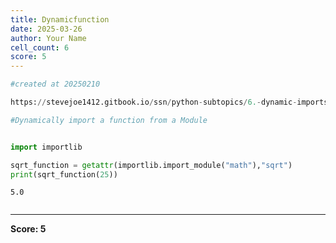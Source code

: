 ```yaml
---
title: Dynamicfunction
date: 2025-03-26
author: Your Name
cell_count: 6
score: 5
---
```


```python
#created at 20250210
```


```python
https://stevejoe1412.gitbook.io/ssn/python-subtopics/6.-dynamic-imports
```


```python
#Dynamically import a function from a Module
```


```python

```


```python
import importlib

sqrt_function = getattr(importlib.import_module("math"),"sqrt") 
print(sqrt_function(25))
```

    5.0



```python

```


---
**Score: 5**